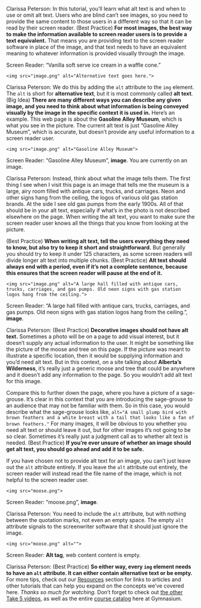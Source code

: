 Clarissa Peterson: In this tutorial, you’ll learn what alt text is and when to use or omit alt text. Users who are blind can’t see images, so you need to provide the same content to those users in a different way so that it can be read by their screen reader. (Best Practice) **For most images, the best way to make the information available to screen reader users is to provide a text equivalent.** That means you are providing text to the screen reader software in place of the image, and that text needs to have an equivalent meaning to whatever information is provided visually through the image.

Screen Reader: “Vanilla soft serve ice cream in a waffle cone.”

```markup
<img src="image.png" alt="Alternative text goes here.">
```

Clarissa Peterson: We do this by adding the `alt` attribute to the `img` element. The `alt` is short for **alternative text**, but it is most commonly called **alt text**. (Big Idea) **There are many different ways you can describe any given image, and you need to think about what information is being conveyed visually by the image in the specific context it is used in.** Here’s an example. This web page is about the **Gasoline Alley Museum**, which is what you see in the picture. The current alt text is just “Gasoline Alley Museum”, which is accurate, but doesn’t provide any useful information to a screen reader user.

```markup
<img src="image.png" alt="Gasoline Alley Museum">
```

Screen Reader: “Gasoline Alley Museum”, **image**. You are currently on an image.

Clarissa Peterson: Instead, think about what the image tells them. The first thing I see when I visit this page is an image that tells me the museum is a large, airy room filled with antique cars, trucks, and carriages. Neon and other signs hang from the ceiling, the logos of various old gas station brands. At the side I see old gas pumps from the early 1900s. All of that should be in your alt text, especially if what’s in the photo is not described elsewhere on the page. When writing the alt text, you want to make sure the screen reader user knows all the things that you know from looking at the picture.

(Best Practice) **When writing alt text, tell the users everything they need to know, but also try to keep it short and straightforward.** But generally you should try to keep it under 125 characters, as some screen readers will divide longer alt text into multiple chunks. (Best Practice) **Alt text should always end with a period, even if it’s not a complete sentence, because this ensures that the screen reader will pause at the end of it.**

```markup
<img src="image.png" alt="A large hall filled with antique cars, trucks, carriages, and gas pumps. Old neon signs with gas station logos hang from the ceiling.">
```

Screen Reader: “A large hall filled with antique cars, trucks, carriages, and gas pumps. Old neon signs with gas station logos hang from the ceiling.”, **image**.

Clarissa Peterson: (Best Practice) **Decorative images should not have alt text.** Sometimes a photo will be on a page to add visual interest, but it doesn’t supply any actual information to the user. It might be something like the picture of the moose and tree on this page. If the picture was meant to illustrate a specific location, then it would be supplying information and you’d need alt text. But in this context, on a site talking about **Alberta’s Wilderness**, it’s really just a generic moose and tree that could be anywhere and it doesn’t add any information to the page. So you wouldn’t add alt text for this image.

Compare this to further down the page, where you have a picture of a sage-grouse. It’s clear in this context that you are introducing the sage-grouse to an audience that may not be familiar with them. So in this case, you would describe what the sage-grouse looks like, `alt="A small plump bird with brown feathers and a white breast with a tail that looks like a fan of brown feathers."` For many images, it will be obvious to you whether you need alt text or should leave it out, but for other images it’s not going to be so clear. Sometimes it’s really just a judgment call as to whether alt text is needed. (Best Practice) **If you’re ever unsure of whether an image should get alt text, you should go ahead and add it to be safe.**

If you have chosen not to provide alt text for an image, you can’t just leave out the `alt` attribute entirely. If you leave the `alt` attribute out entirely, the screen reader will instead read the file name of the image, which is not helpful to the screen reader user.

```markup
<img src="moose.png">
```

Screen Reader: “moose.png”, **image**.

Clarissa Peterson: You need to include the `alt` attribute, but with nothing between the quotation marks, not even an empty space. The empty `alt` attribute signals to the screenwriter software that it should just ignore the image.

```markup
<img src="moose.png" alt="">
```

Screen Reader: **Alt tag**, web content content is empty.

Clarissa Peterson: (Best Practice) **So either way, every `img` element needs to have an `alt` attribute. It can either contain alternative text or be empty.** For more tips, check out our [Resources][0] section for links to articles and other tutorials that can help you expand on the concepts we’ve covered here. *Thanks so much for watching.* Don’t forget to check out [the other Take 5 videos][1], as well as the entire [course catalog][2] here at Gymnasium.

[0]: #tutorial-resources
[1]: /courses/take5/
[2]: /courses/
